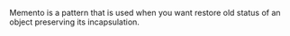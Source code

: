 Memento is a pattern that is used when you want restore old status of an object preserving its incapsulation.
